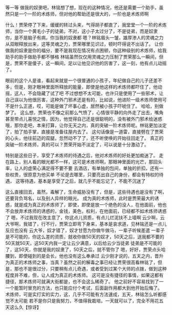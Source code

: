 等一等 做我的奴隶吧，林铭想了想，现在的这种情况，他还是需要一个助手，虽然只是一个一阶的术炼师，但对他的帮助还是很大的，一阶也是术炼师啊

什么！贾荣停了下来，缓缓的转过头来，气得胡子都直了，我堂堂一个一阶的术炼师，当你一个黄毛小子的徒弟，不对，这小子太过分了，不是徒弟，而是奴隶
你，是不是脑子有病，你当我的奴隶都
嗯？林铭眉头一皱，雄厚渗人的灵魂之力从双眼释放出来，这等灵魂之力，贾荣哪里见识过，顿时吓得说不出话了。
让你做我的奴隶是你的福分，要不是我现在情况有点困顿，你这种级别的术炼师，给我助手的助手做助手都不够格
林铭虽然仅仅用灵魂之力压制了贾荣那么一瞬间，但是，贾荣不是傻子，这一瞬间，足以让他见识他的厉害了，这一刻，他有点儿动摇了。


眼前的这个人是谁，看起来就是一个很普通的小孩子，年纪做自己的儿子还差不多，但是，刚才眼神里面所释放的能量，即使是他这样的术炼师都吓住了，他动摇，这人，不会隐藏了试了吧
不过想想不太可能，也许只是使用了一些邪术，让自己误以为他很厉害，这种外门邪术还是有的，比如说，他进阶一级术炼师使用可不是什么正道，哎，可能是做了坏事心虚，居然被小孩子吓唬住了。
哈哈，别做梦了。
这么想，贾荣也不像之前那么气愤了，心情很平静的向外走了出去，嘴角甚至带点儿喜悦之情，因为，他觉得自己还是很聪明的，没有被外门邪术给迷惑
哦，那你走吧，本来打算，让你无天之内，真的突破一阶术炼师呢。林铭更加淡定了，拍了拍手掌，直接是准备往屋内去了。
这句话像是一道雷，直接劈在了贾荣的心头，他往前迈的双腿，忽然动不了了，还不听使唤的开始往回走了。
真正的突破一阶术炼师，真的可以？贾荣开始不淡定了，可以说是十分激动了。

特别是这些日子，享受了术炼师的待遇之后，他对术炼师的好处更加痴迷了。
走在路上，别人看的眼光都不一样，这可是术炼师啊，那眼神里面的光芒，那回头率，让人的虚荣心满足得不要不要
去酒店，有单独的包间，单独的折扣，还有一些权贵，很原意为他买单
不论是去哪里，只要亮出自己的身份，都会有特权的待遇，
这等待遇，基本是享受了之后，就几乎不能忘记了，不能不沉迷了


这么直接回去，虽然，毒解了，生命威胁没有了，但是，这些待遇也是没有了啊，还要背负骂名，以及别人异样的眼光。
成为真的术炼师，此时是贾荣最大的诱惑，就是成为真正的术炼师了，即使，即使是放一个绝色的没人，在他面前，他也不会放弃术炼师的诱惑的，金钱，美色，权利，在他面前，已经都不如术炼师诱惑了
嗯，不过我现在改主意了，你这点儿资质，有点儿烂泥扶不上墙啊
云少啊，云大爷啊，我错了，行不行，贾荣立即弯下身来，基本是哀求道，见林铭还是一点儿反应也没有
云大爷，奴才错了，奴才甘愿为你做牛做马，一辈子听候差遣
一辈子是不可能的，你这么差的资质，就收你做50天的奴才，50天之后，送我都不要的
50天就50天，这50天内我一定让云少满意，以后给云少当徒弟
徒弟是不可能的了，这50天，你就是我的奴隶了，50天之后，就不管你了
嗯，好好，贾荣点头哈腰到，即使碰到的是会长，他也没有这么奉承过
云少刚才说的，五天之内，晋升为真正的术炼师之事，当真？虽然之前的解毒之事已经让贾荣很高看林铭了，但是，那也不是很过分，只要稍有点儿奇遇，或者受到过某个大师的点拨，做到这种程度并不难，但，让人成为真正的术炼师。
这可是没有捷径的事情，如果这都有捷径，那术炼师可就满大街都是，也不会这么稀奇了。
他之前好不容易找到了一一个能暂时冒充的方法，也只能应付个考试，后面副作用都大到他开始后悔了。
术炼师，可是实打实的实力，这，几乎不可能有方法速成，五天，林铭怎么听都感觉不太可能
若不是你只是我努力，不值得我栽培，一天就可以了，完全不用花五天这么久【惊讶】